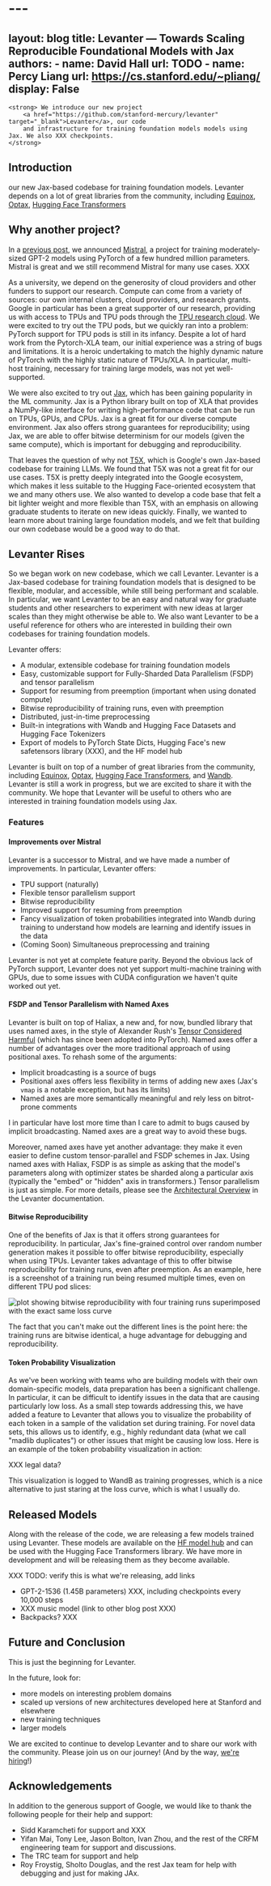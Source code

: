 # ---
layout: blog
title: Levanter — Towards Scaling Reproducible Foundational Models with Jax
authors:
    - name: David Hall
      url: TODO
    - name: Percy Liang
      url: https://cs.stanford.edu/~pliang/
display: False
---
> <div class="blog-tagline">
    <strong> We introduce our new project
        <a href="https://github.com/stanford-mercury/levanter" target="_blank">Levanter</a>, our code
        and infrastructure for training foundation models models using Jax. We also XXX checkpoints.
    </strong>
> </div>


## Introduction


 our new Jax-based codebase for training foundation models. Levanter depends on
a lot of great libraries from the community, including [Equinox](XXX), [Optax](XXX), [Hugging Face Transformers](XXX)


## Why another project?

In a [previous post](https://crfm.stanford.edu/2021/08/26/mistral.html), we announced [Mistral](https://github.com/stanford-mercury/mistral),
a project for training moderately-sized GPT-2 models using PyTorch of a few hundred million parameters. Mistral is great
and we still recommend Mistral for many use cases. XXX

As a university, we depend on the generosity of cloud providers and other funders to support our research. Compute
can come from a variety of sources: our own internal clusters, cloud providers, and research grants. Google in particular
has been a great supporter of our research, providing us with access to TPUs and TPU pods through the
[TPU research cloud](https://sites.research.google/trc/about/). We were excited to try out the TPU pods, but we quickly
ran into a problem: PyTorch support for TPU pods is still in its infancy. Despite a lot of hard work from the Pytorch-XLA
team, our initial experience was a string of bugs and limitations. It is a heroic undertaking to match the highly dynamic
nature of PyTorch with the highly static nature of TPUs/XLA. In particular, multi-host training, necessary for training large models, was not yet well-supported.

We were also excited to try out [Jax](https://github.com/google/jax), which has been gaining popularity in the ML community.
Jax is a Python library built on top of XLA that provides a NumPy-like interface for writing high-performance code that
can be run on TPUs, GPUs, and CPUs. Jax is a great fit for our diverse compute environment. Jax also offers
strong guarantees for reproducibility; using Jax, we are able to offer bitwise determinism for our models (given
the same compute), which is important for debugging and reproducibility.

That leaves the question of why not [T5X](https://github.com/google-research/t5x), which is Google's own Jax-based
codebase for training LLMs. We found that T5X was not a great fit for our use cases. T5X is pretty deeply integrated
into the Google ecosystem, which makes it less suitable to the Hugging Face-oriented ecosystem that we and many others
use. We also wanted to develop a code base that felt a bit lighter weight and more flexible than T5X, with an emphasis
on allowing graduate students to iterate on new ideas quickly. Finally, we wanted to learn more about training large
foundation models, and we felt that building our own codebase would be a good way to do that.


## Levanter Rises

So we began work on new codebase, which we call Levanter. Levanter is a Jax-based codebase for training foundation models
that is designed to be flexible, modular, and accessible, while still being performant and scalable. In particular,
we want Levanter to be an easy and natural way for graduate students and other researchers to experiment with new ideas
at larger scales than they might otherwise be able to. We also want Levanter to be a useful reference for others who
are interested in building their own codebases for training foundation models.

Levanter offers:
* A modular, extensible codebase for training foundation models
* Easy, customizable support for Fully-Sharded Data Parallelism (FSDP) and tensor parallelism
* Support for resuming from preemption (important when using donated compute)
* Bitwise reproducibility of training runs, even with preemption
* Distributed, just-in-time preprocessing
* Built-in integrations with Wandb and Hugging Face Datasets and Hugging Face Tokenizers
* Export of models to PyTorch State Dicts, Hugging Face's new safetensors library (XXX), and the HF model hub

Levanter is built on top of a number of great libraries from the community, including [Equinox](XXX), [Optax](XXX),
[Hugging Face Transformers](XXX), and [Wandb](XXX). Levanter is still a work in progress, but we are excited to share it
with the community. We hope that Levanter will be useful to others who are interested in training foundation models
using Jax.

### Features

#### Improvements over Mistral

Levanter is a successor to Mistral, and we have made a number of improvements. In particular, Levanter offers:

* TPU support (naturally)
* Flexible tensor parallelism support
* Bitwise reproducibility
* Improved support for resuming from preemption
* Fancy visualization of token probabilities integrated into Wandb during training to understand how models are learning and identify issues in the data
* (Coming Soon) Simultaneous preprocessing and training

Levanter is not yet at complete feature parity. Beyond the obvious lack of PyTorch support, Levanter does not yet support
multi-machine training with GPUs, due to some issues with CUDA configuration we haven't quite worked out yet.

#### FSDP and Tensor Parallelism with Named Axes

Levanter is built on top of Haliax, a new and, for now, bundled library that uses named axes, in the style of Alexander
Rush's [Tensor Considered Harmful](https://nlp.seas.harvard.edu/NamedTensor) (which has since been adopted into PyTorch).
Named axes offer a number of advantages over the more traditional approach of using positional axes. To rehash some of
the arguments:

* Implicit broadcasting is a source of bugs
* Positional axes offers less flexibility in terms of adding new axes (Jax's `vmap` is a notable exception, but has its limits)
* Named axes are more semantically meaningful and rely less on bitrot-prone comments

I in particular have lost more time than I care to admit to bugs caused by implicit broadcasting. Named axes are a great
way to avoid these bugs.

Moreover, named axes have yet another advantage: they make it even easier to define custom tensor-parallel and FSDP schemes
in Jax. Using named axes with Haliax, FSDP is as simple as asking that the model's parameters along with optimizer states
be sharded along a particular axis (typically the "embed" or "hidden" axis in transformers.) Tensor parallelism is
just as simple. For more details, please see the [Architectural Overview](XXX) in the Levanter documentation.

#### Bitwise Reproducibility

One of the benefits of Jax is that it offers strong guarantees for reproducibility. In particular, Jax's fine-grained
control over random number generation makes it possible to offer bitwise reproducibility, especially when using TPUs.
Levanter takes advantage of this to offer bitwise reproducibility for training runs, even after preemption. As an example,
here is a screenshot of a training run being resumed multiple times, even on different TPU pod slices:

![plot showing bitwise reproducibility with four training runs superimposed with the exact same loss curve](figures/bitwise_repro_curve.png)

The fact that you can't make out the different lines is the point here: the training runs are bitwise identical,
a huge advantage for debugging and reproducibility.


#### Token Probability Visualization

As we've been working with teams who are building models with their own domain-specific models, data preparation has
been a significant challenge. In particular, it can be difficult to identify issues in the data that are causing
particularly low loss. As a small step towards addressing this, we have added a feature to Levanter that allows you
to visualize the probability of each token in a sample of the validation set during training. For novel data sets,
this allows us to identify, e.g., highly redundant data (what we call "madlib duplicates") or other issues that might
be causing low loss. Here is an example of the token probability visualization in action:

XXX legal data?

This visualization is logged to WandB as training progresses, which is a nice alternative to just staring at the loss
curve, which is what I usually do.

## Released Models

Along with the release of the code, we are releasing a few models trained using Levanter. These models are available on
the [HF model hub](XXX) and can be used with the Hugging Face Transformers library. We have more in development and will
be releasing them as they become available.

XXX TODO: verify this is what we're releasing, add links
- GPT-2-1536 (1.45B parameters) XXX, including checkpoints every 10,000 steps
- XXX music model (link to other blog post XXX)
- Backpacks? XXX

## Future and Conclusion

This is just the beginning for Levanter.

In the future, look for:
* more models on interesting problem domains
* scaled up versions of new architectures developed here at Stanford and elsewhere
* new training techniques
* larger models

We are excited to continue to develop Levanter and to share our work with the
community. Please join us on our journey! (And by the way, [we're hiring](https://crfm.stanford.edu/apply.html)!)

## Acknowledgements

In addition to the generous support of Google, we would like to thank the following people for their help and support:

* Sidd Karamcheti for support and XXX
* Yifan Mai, Tony Lee, Jason Bolton, Ivan Zhou, and the rest of the CRFM engineering team for support and discussions.
* The TRC team for support and help
* Roy Froystig, Sholto Douglas, and the rest Jax team for help with debugging and just for making JAx.
